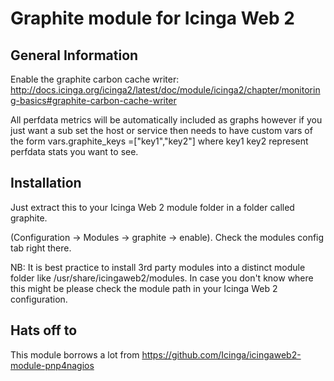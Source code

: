 # Graphite module for Icinga Web 2

## General Information

Enable the graphite carbon cache writer: http://docs.icinga.org/icinga2/latest/doc/module/icinga2/chapter/monitoring-basics#graphite-carbon-cache-writer

All perfdata metrics will be automatically included as graphs however if you just want a sub set the host or service then needs to have custom vars of the form vars.graphite_keys =["key1","key2"] where key1 key2 represent perfdata stats you want to see.

## Installation

Just extract this to your Icinga Web 2 module folder in a folder called graphite.

(Configuration -> Modules -> graphite -> enable). Check the modules config tab right there.

NB: It is best practice to install 3rd party modules into a distinct module
folder like /usr/share/icingaweb2/modules. In case you don't know where this
might be please check the module path in your Icinga Web 2 configuration.

## Hats off to

This module borrows a lot from https://github.com/Icinga/icingaweb2-module-pnp4nagios
